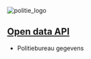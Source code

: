 ![politie_logo](./docs/docs/politie_logo.svg?raw=true "politie_logo")

## [Open data API](https://www.politie.nl/algemeen/open-data.html)

* Politiebureau gegevens